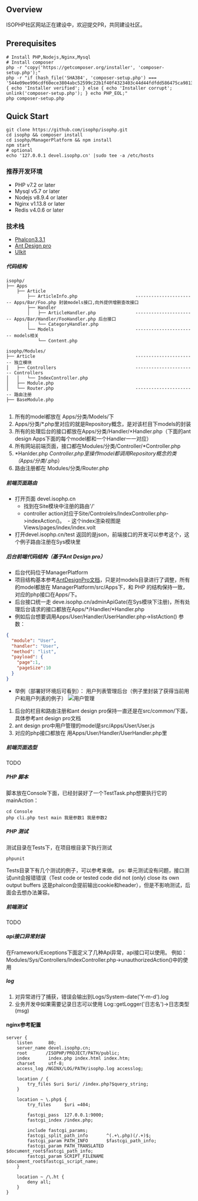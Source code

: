 ## Overview
ISOPHP社区网站正在建设中，欢迎提交PR，共同建设社区。

## Prerequisites

```
# Install PHP,Nodejs,Nginx,Mysql
# Install composer
php -r "copy('https://getcomposer.org/installer', 'composer-setup.php');"
php -r "if (hash_file('SHA384', 'composer-setup.php') === '544e09ee996cdf60ece3804abc52599c22b1f40f4323403c44d44fdfdd586475ca9813a858088ffbc1f233e9b180f061') { echo 'Installer verified'; } else { echo 'Installer corrupt'; unlink('composer-setup.php'); } echo PHP_EOL;"
php composer-setup.php
```

## Quick Start
```
git clone https://github.com/isophp/isophp.git
cd isophp && composer install
cd isophp/ManagerPlatform && npm install
npm start
# optional
echo '127.0.0.1 devel.isophp.cn' |sudo tee -a /etc/hosts
```

### 推荐开发环境
- PHP v7.2 or later
- Mysql v5.7 or later
- Nodejs v8.9.4 or later
- Nginx v1.13.8 or later
- Redis v4.0.6 or later

### 技术栈

- [Phalcon3.3.1](https://github.com/phalcon/cphalcon/releases)
- [Ant Design pro](https://pro.ant.design/index-cn)
- [UIkit](https://getuikit.com)

##### 代码结构
```
isophp/
├── Apps
    ├── Article 
        ├── ArticleInfo.php                      ----------------------- Apps/Bar/Foo.php 封装models接口,向外提供增删查改接口
        ├── Handler
        │   ├── ArticleHandler.php               ----------------------- Apps/Bar/Handler/FooHandler.php 后台接口
        │   └── CategoryHandler.php
        └── Models                               ----------------------- models相关
            └── Content.php
         
isophp/Modules/     
├── Article                                      ----------------------- 独立模块
│   ├── Controllers                              ----------------------- Controllers
│   │   └── IndexController.php
│   ├── Module.php
│   └── Router.php                               ----------------------- 路由注册
├── BaseModule.php


```

1. 所有的model都放在 Apps/分类/Models/下
2. Apps/分类/*.php里对应的就是Repository概念，是对该栏目下models的封装
3. 所有的处理后台的接口都放在Apps/分类/Handler/×Handler.php（下面的ant design Apps下面的每个model都和一个Handler一一对应）
4. 所有网站前端页面，接口都在Modules/分类/Controller/*Controller.php
5. *Hanlder.php   *Controller.php里操作model都调用Repository概念的类（Apps/分类/*.php）
6. 路由注册都在 Modules/分类/Router.php  

##### 前端页面路由 
- 打开页面 devel.isophp.cn
  - 找到在Site模块中注册的路由'/'
  - controller action对应于Site/Controlelrs/IndexController.php->indexAction()。
  - 这个index渲染视图是Views/pages/index/index.volt
- 打开devel.isophp.cn/test 返回的是json，前端接口的开发可以参考这个，这个例子路由注册在Sys模块里

##### 后台前端代码结构（基于Ant Design pro）
- 后台代码位于ManagerPlatform
- 项目结构基本参考[AntDesignPro文档](https://pro.ant.design/docs/getting-started-cn#%E7%9B%AE%E5%BD%95%E7%BB%93%E6%9E%84)，只是对models目录进行了调整，所有的model都放在 ManagerPlatform/src/Apps下，和 PHP 的结构保持一致，对应的php接口在Apps/下。
- 后台接口统一走 deve.isophp.cn/adminApiGate(在Sys模块下注册)，所有处理后台请求的接口都放在Apps/*/Handler/*Handler.php
- 例如后台想要调用Apps/User/Handler/UserHandler.php->listAction()
参数：
```json
{
  "module": "User",
  "handler": "User",
  "method": "list",
  "payload": {
    "page":1,
    "pageSize":10
  }
}
```
- 举例（部署好环境后可看到）： 
用户列表管理后台（例子里封装了获得当前用户和用户列表的例子）
![用户管理](./Docs/image/userManager.png)  
1. 后台的栏目和路由注册和ant design pro保持一直还是在src/common/下面，具体参考ant design pro文档
2. ant design pro中用户管理的model是src/Apps/User/User.js
3. 对应的php接口都放在 用Apps/User/Handler/UserHandler.php里

##### 前端页面选型
TODO

##### PHP 脚本

脚本放在Console下面，已经封装好了一个TestTask.php想要执行它的mainAction：
```shell
cd Console
php cli.php test main 我是参数1 我是参数2
```

##### PHP 测试
测试目录在Tests下，在项目根目录下执行测试
```shell
phpunit
```
Tests目录下有几个测试的例子，可以参考来做。
ps: 单元测试没有问题，接口测试unit会报错错误（Test code or tested code did not (only) close its own output buffers
这是phalcon会提前输出cookie和header），但是不影响测试，后面会去想办法兼容。

##### 前端测试
TODO

##### api接口异常封装
在Framework/Exceptions下面定义了几种Api异常，api接口可以使用。
例如： Modules/Sys/Controllers/IndexController.php->unauthorizedAction()中的使用

##### log
1. 对异常进行了捕获，错误会输出到Logs/System-date('Y-m-d').log
2. 业务开发中如果需要记录日志可以使用 Log::getLogger('日志名')->日志类型(msg)

#### nginx参考配置
```nginx
server {
    listen      80;
    server_name devel.isophp.cn;
    root       /ISOPHP/PROJECT/PATH/public; 
    index       index.php index.html index.htm;
    charset     utf-8;
    access_log /NGINX/LOG/PATH/isophp.log accesslog;

    location / {
        try_files $uri $uri/ /index.php?$query_string;
    }

    location ~ \.php$ {
        try_files     $uri =404;

        fastcgi_pass  127.0.0.1:9000;
        fastcgi_index /index.php;

        include fastcgi_params;
        fastcgi_split_path_info       ^(.+\.php)(/.+)$;
        fastcgi_param PATH_INFO       $fastcgi_path_info;
        fastcgi_param PATH_TRANSLATED $document_root$fastcgi_path_info;
        fastcgi_param SCRIPT_FILENAME $document_root$fastcgi_script_name;
    }

    location ~ /\.ht {
        deny all;
    }
}

```
